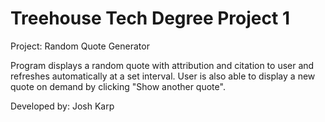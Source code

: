 # Treehouse Tech Degree Project 1
Project: Random Quote Generator

Program displays a random quote with attribution and citation to user and refreshes automatically at a set interval. User is also able to display a new quote on demand by clicking "Show another quote". 

Developed by: Josh Karp